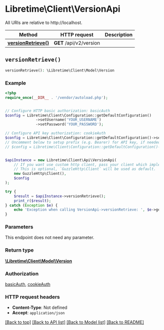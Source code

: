 # Libretime\Client\VersionApi

All URIs are relative to http://localhost.

Method | HTTP request | Description
------------- | ------------- | -------------
[**versionRetrieve()**](VersionApi.md#versionRetrieve) | **GET** /api/v2/version | 


## `versionRetrieve()`

```php
versionRetrieve(): \Libretime\Client\Model\Version
```



### Example

```php
<?php
require_once(__DIR__ . '/vendor/autoload.php');


// Configure HTTP basic authorization: basicAuth
$config = Libretime\Client\Configuration::getDefaultConfiguration()
              ->setUsername('YOUR_USERNAME')
              ->setPassword('YOUR_PASSWORD');

// Configure API key authorization: cookieAuth
$config = Libretime\Client\Configuration::getDefaultConfiguration()->setApiKey('sessionid', 'YOUR_API_KEY');
// Uncomment below to setup prefix (e.g. Bearer) for API key, if needed
// $config = Libretime\Client\Configuration::getDefaultConfiguration()->setApiKeyPrefix('sessionid', 'Bearer');


$apiInstance = new Libretime\Client\Api\VersionApi(
    // If you want use custom http client, pass your client which implements `GuzzleHttp\ClientInterface`.
    // This is optional, `GuzzleHttp\Client` will be used as default.
    new GuzzleHttp\Client(),
    $config
);

try {
    $result = $apiInstance->versionRetrieve();
    print_r($result);
} catch (Exception $e) {
    echo 'Exception when calling VersionApi->versionRetrieve: ', $e->getMessage(), PHP_EOL;
}
```

### Parameters

This endpoint does not need any parameter.

### Return type

[**\Libretime\Client\Model\Version**](../Model/Version.md)

### Authorization

[basicAuth](../../README.md#basicAuth), [cookieAuth](../../README.md#cookieAuth)

### HTTP request headers

- **Content-Type**: Not defined
- **Accept**: `application/json`

[[Back to top]](#) [[Back to API list]](../../README.md#endpoints)
[[Back to Model list]](../../README.md#models)
[[Back to README]](../../README.md)
